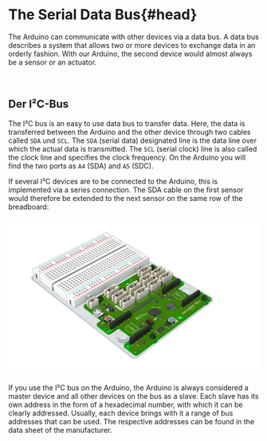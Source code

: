 # The Serial Data Bus{#head}

<div class="description">The Arduino can communicate with other devices via a data bus. A data bus describes a system that allows two or more devices to exchange data in an orderly fashion. With our Arduino, the second device would almost always be a sensor or an actuator.</div>
<div class="line">
    <br>
    <br>
</div>



## Der I²C-Bus
The I²C bus is an easy to use data bus to transfer data. Here, the data is transferred between the Arduino and the other device through two cables called `SDA` und `SCL`.
The `SDA` (serial data) designated line is the data line over which the actual data is transmitted. The  `SCL` (serial clock) line is also called the clock line and specifies the clock frequency. On the Arduino you will find the two ports as `A4` (SDA) and `A5` (SDC).

If several I²C devices are to be connected to the Arduino, this is implemented via a series connection. The SDA cable on the first sensor would therefore be extended to the next sensor on the same row of the breadboard:

![senseBox MCU with Breadboard](https://github.com/sensebox/resources/raw/master/gitbook_pictures/mcu%20v2%20top.png)

If you use the I²C bus on the Arduino, the Arduino is always considered a master device and all other devices on the bus as a slave. Each slave has its own address in the form of a hexadecimal number, with which it can be clearly addressed. Usually, each device brings with it a range of bus addresses that can be used. The respective addresses can be found in the data sheet of the manufacturer.
